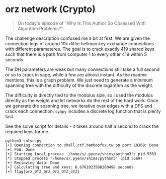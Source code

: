 # orz network (Crypto)
> On today's episode of "Why Is This Author So Obsessed With Algorithm Problems?".

The challenge description confused me a bit at first. We are given the connection logs of around 10k diffie hellman key exchange connections with different paramateres. The goal is to crack exactly 419 shared keys such that there is a path from computer 1 to every other 419 within 5 seconds.

The DH parameters are weak but many connections still take a full second or so to crack in sage, while a few are almost instant. As the readme mentions, this is a graph problem. We just need to generate a minimum spanning tree with the difficulty of the discrete logarithm as the weight.

The difficulty is directly tied to the modulus size, so I used the modulus directly as the weight and let networkx do the rest of the hard work. Once we generate the spanning tree, we iterative over edges with a DFS and crack each connection. `sympy` includes a discrete log function that is plenty fast.

See the solve script for details - it takes around half a second to crack the required keys for me.

```
python3 solve.py
[+] Opening connection to chall.ctf.bamboofox.tw on port 10369: Done
[+] PoW: Done
[+] Starting local process '/home/s/.pyenv/shims/python3': pid 5569
[*] Stopped process '/home/s/.pyenv/shims/python3' (pid 5569)
[+] Recieving data: Done
[+] Calculating tree and keys: 0.6761023998260498 seconds
[+] flag{orz_0TZ_0rz_Orz_OTZ_oTZ}
```
